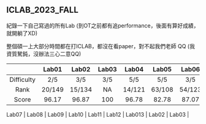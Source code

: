 ## ICLAB_2023_FALL

紀錄一下自己寫過的所有Lab (到OT之前都有追performance，後面有算好成績，就開躺了XD)

整個碩一上大部分時間都在打ICLAB，都沒在看paper，對不起我們老師 QQ (我資質駑鈍，沒辦法三心二意QQ)

|            | Lab01 | Lab02 | Lab03 | Lab04 | Lab05 | Lab06 | Mid_Project |   OT   | Mid_exam |
| :--------: | :---: | :---: | :---: | :---: | :---: | :---: | :---------: | :----: | :------: |
| Difficulty |  2/5  |  3/5  |  3/5  |  5/5  |  5/5  |  3/5  |     5/5     |   2/5  |   2/5    |
|    Rank    | 20/149| 15/134|   NA  | 14/121| 63/108| 54/123|    61/114   |   NA   |  11/130  |
|    Score   | 96.17 | 96.87 |  100  | 96.78 | 82.78 | 87.07 |    84.07    |   100  |   104    |

 Lab07 | Lab08 | Lab09 | Lab10 | Lab11 | Lab12 | Lab013 | Lab02 | Lab03 |
